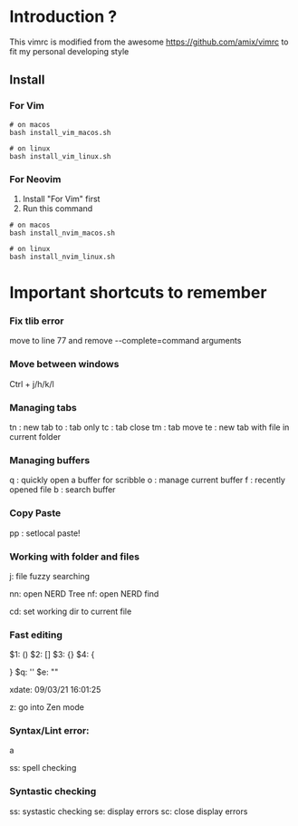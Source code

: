 # Introduction ?

This vimrc is modified from the awesome https://github.com/amix/vimrc to fit my personal developing style 

## Install 
### For Vim
```
# on macos
bash install_vim_macos.sh

# on linux
bash install_vim_linux.sh
```

### For Neovim
1. Install "For Vim" first
2. Run this command
```
# on macos
bash install_nvim_macos.sh

# on linux
bash install_nvim_linux.sh
```

# Important shortcuts to remember 
### Fix tlib error
move to line 77 and remove --complete=command arguments

### Move between windows
Ctrl + j/h/k/l

### Managing tabs  
<leader>tn : new tab
<leader>to : tab only
<leader>tc : tab close 
<leader>tm : tab move 
<leader>te : new tab with file in current folder

### Managing buffers
<leader>q : quickly open a buffer for scribble 
<leader>o : manage current buffer
<leader>f : recently opened file
<leader>b : search buffer

### Copy Paste
<leader>pp : setlocal paste!

### Working with folder and files
<leader>j: file fuzzy searching 

<leader>nn: open NERD Tree
<leader>nf: open NERD find


<leader>cd: set working dir to current file 

### Fast editing
$1: ()
$2: []
$3: {}
$4: {

}
$q: ''
$e: ""

xdate: 09/03/21 16:01:25

<leader>z: go into Zen mode 


### Syntax/Lint error:
<leader> a

<leader>ss: spell checking

### Syntastic checking
<leader> ss: systastic checking
<leader> se: display errors 
<leader> sc: close display errors 

